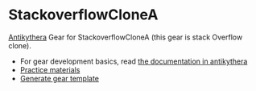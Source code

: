 # StackoverflowCloneA

[Antikythera](https://github.com/access-company/antikythera) Gear for StackoverflowCloneA (this gear is stack Overflow clone).

- For gear development basics, read [the documentation in antikythera](https://hexdocs.pm/antikythera/gear_developers.html#content)
- [Practice materials](./doc/training/practical_training.md)
- [Generate gear template](./script/README.md)
